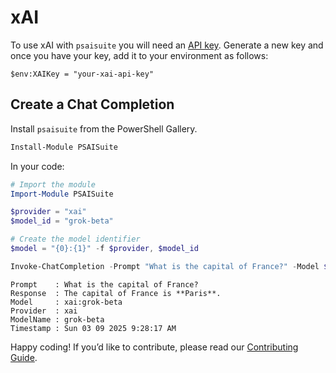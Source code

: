 # xAI

To use xAI with `psaisuite` you will need an [API key](https://console.x.ai/). Generate a new key and once you have your key, add it to your environment as follows:

```shell
$env:XAIKey = "your-xai-api-key"
```

## Create a Chat Completion

Install `psaisuite` from the PowerShell Gallery.

```powershell
Install-Module PSAISuite
```

In your code:

```powershell
# Import the module
Import-Module PSAISuite

$provider = "xai"
$model_id = "grok-beta"

# Create the model identifier
$model = "{0}:{1}" -f $provider, $model_id

Invoke-ChatCompletion -Prompt "What is the capital of France?" -Model $model
```

```shell
Prompt    : What is the capital of France?
Response  : The capital of France is **Paris**.
Model     : xai:grok-beta
Provider  : xai
ModelName : grok-beta
Timestamp : Sun 03 09 2025 9:28:17 AM
```

Happy coding! If you’d like to contribute, please read our [Contributing Guide](CONTRIBUTING.md).
